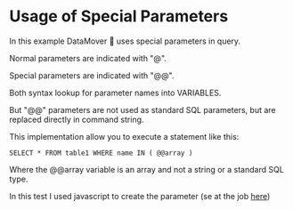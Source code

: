 # Usage of Special Parameters #

In this example DataMover 🐼 uses special parameters in query.

Normal parameters are indicated with "@".

Special parameters are indicated with "@@".

Both syntax lookup for parameter names into VARIABLES.

But "@@" parameters are not used as standard SQL parameters, but are replaced directly in command string.

This implementation allow you to execute a statement like this:

`SELECT * FROM table1 WHERE name IN ( @@array )`

Where the @@array variable is an array and not a string or a standard SQL type.

In this test I used javascript to create the parameter (se at the job [here](./job-sqlite-javascript))